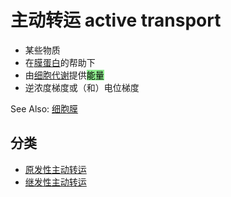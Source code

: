 # 主动转运 active transport

- 某些物质
- 在[膜蛋白](膜蛋白.md)的帮助下
- 由[细胞代谢](细胞代谢.md)提供<mark style="background-color:lightgreen;">能量</mark>
- 逆浓度梯度或（和）电位梯度

See Also: [细胞膜](细胞膜.md)

## 分类

- [原发性主动转运](原发性主动转运.md)
- [继发性主动转运](继发性主动转运.md)

